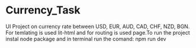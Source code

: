 # Currency_Task 
UI Project on currency rate between USD, EUR, AUD, CAD, CHF, NZD, BGN. For temlating is used lit-html and for routing is used page.To run the project instal node package and in terminal run the comand: npm run dev
